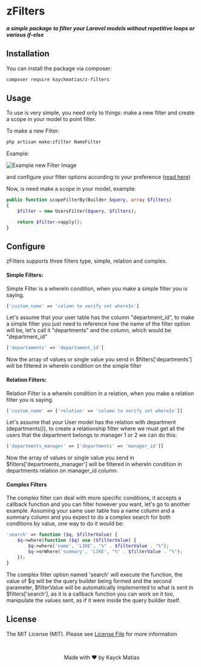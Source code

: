 # zFilters

##### a simple package to filter your Laravel models without repetitive loops or various if-else

## Installation

You can install the package via composer:

```bash
composer require kayckmatias/z-filters
```

## Usage
To use is very simple, you need only to things: make a new filter and create a scope in your model to point filter.

To make a new Filter:

```bash
php artisan make:zfilter NameFilter
```

Example:

![Example new Filter Image](https://i.imgur.com/A6dmq1Q.png)

and configure your filter options according to your preference
([read here](#configure))

Now, is need make a scope in your model, example:
```php
public function scopeFilterBy(Builder $query, array $filters)
{
    $filter = new UsersFilter($query, $filters);

    return $filter->apply();
}
```

## Configure
zFilters supports three filters type, simple, relation and complex.

#### Simple Filters:
Simple Filter is a whereIn condition, when you make a simple filter you is saying.
```php
['custom_name' => 'column to verify set whereIn']
```
Let's assume that your user table has the column "department_id", to make a simple filter you just need to reference how the name of the filter option will be, let's call it "departments" and the column, which would be
"department_id"

```php
['departaments' => 'departament_id']
```

Now the array of values or single value you send in $filters['departments'] will be filtered in whereIn condition on the simple filter

#### Relation Filters:
Relation Filter is a whereIn condition in a relation, when you make a relation filter you is saying.
```php
['custom_name' => ['relation' => 'column to verify set whereIn']]
```
Let's assume that your User model has the relation with department (departments()), to create a relationship filter where we must get all the users that the department belongs to manager 1 or 2 we can do this:

```php
['departments_manager' => ['departments' => 'manager_id']]
```

Now the array of values or single value you send in $filters['departments_manager'] will be filtered in whereIn condition in departments relation on manager_id column.

#### Complex Filters
The complex filter can deal with more specific conditions, it accepts a callback function and you can filter however you want, let's go to another example.
Assuming your same user table has a name column and a summary column and you expect to do a complex search for both conditions by value, one way to do it would be:
```php
'search' => function ($q, $filterValue) {
    $q->where(function ($q) use ($filterValue) {
        $q->where('name', 'LIKE', "%" . $filterValue . "%");
        $q->orWhere('summary', 'LIKE', "%" . $filterValue . "%");
    });
}
```

The complex filter option named 'search' will execute the function, the value of $q will be the query builder being formed and the second parameter, $filterValue will be automatically implemented to what is sent in $filters['search'], as it is a callback function you can work on it too, manipulate the values sent, as if it were inside the query builder itself.

## License

The MIT License (MIT). Please see [License File](LICENSE.md) for more information

<br />
<p align="center">Made with &hearts; by Kayck Matias</p>